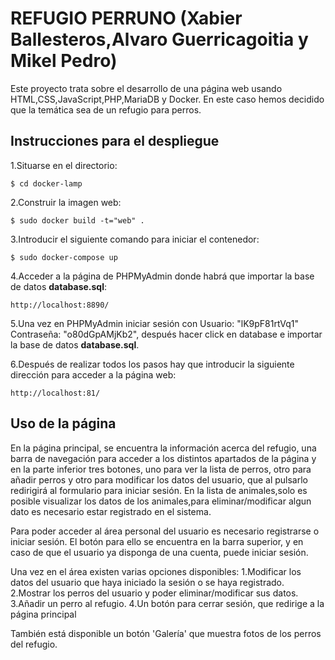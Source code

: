 # REFUGIO PERRUNO (Xabier Ballesteros,Alvaro Guerricagoitia y Mikel Pedro)

Este proyecto trata sobre el desarrollo de una página web usando HTML,CSS,JavaScript,PHP,MariaDB y Docker.
En este caso hemos decidido que la temática sea de un refugio para perros.
## Instrucciones para el despliegue
1.Situarse en el directorio:
```
$ cd docker-lamp
```
2.Construir la imagen web:
```
$ sudo docker build -t="web" .
```
3.Introducir el siguiente comando para iniciar el contenedor:
```
$ sudo docker-compose up
```
4.Acceder a la página de PHPMyAdmin donde habrá que importar la base de datos **database.sql**:
```
http://localhost:8890/
```
5.Una vez en PHPMyAdmin iniciar sesión con Usuario: "lK9pF81rtVq1" Contraseña: "o80dGpAMjKb2", después hacer click en database e importar la base de datos **database.sql**.

6.Después de realizar todos los pasos hay que introducir la siguiente dirección para acceder a la página web:
```
http://localhost:81/
```

## Uso de la página
En la página principal, se encuentra la información acerca del refugio, una barra de navegación para acceder a los distintos apartados de la página y en la parte inferior tres botones, uno para ver la lista de perros, otro para añadir perros y otro para modificar los datos del usuario, que al pulsarlo redirigirá al formulario para iniciar sesión. En la lista de animales,solo es posible visualizar los datos de los animales,para eliminar/modificar algun dato es necesario estar registrado en el sistema.

Para poder acceder al área personal del usuario es necesario registrarse o iniciar sesión. El botón para ello se encuentra en la barra superior, y en caso de que el usuario ya disponga de una cuenta, puede iniciar sesión.

Una vez en el área existen varias opciones disponibles:
1.Modificar los datos del usuario que haya iniciado la sesión o se haya registrado.
2.Mostrar los perros del usuario y poder eliminar/modificar sus datos.
3.Añadir un perro al refugio.
4.Un botón para cerrar sesión, que redirige a la página principal

También está disponible un botón 'Galería' que muestra fotos de los perros del refugio.
